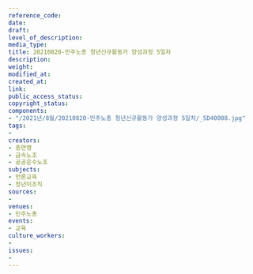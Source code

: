 ```yaml
---
reference_code: 
date: 
draft: 
level_of_description: 
media_type: 
title: 20210820-민주노총 청년신규활동가 양성과정 5일차
description: 
weight: 
modified_at: 
created_at: 
link: 
public_access_status: 
copyright_status: 
components:
- "/2021년/8월/20210820-민주노총 청년신규활동가 양성과정 5일차/_5D40008.jpg"
tags:
- 
creators:
- 총연맹
- 금속노조
- 공공운수노조
subjects:
- 언론교육
- 청년미조직
sources:
- 
venues:
- 민주노총
events:
- 교육
culture_workers:
- 
issues:
- 
---
```

